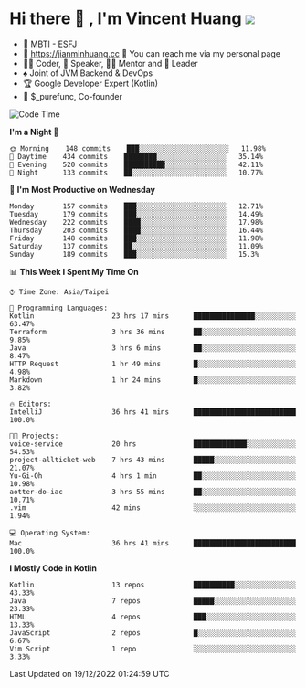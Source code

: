 # Hi there 👋 , I'm Vincent Huang ![](https://komarev.com/ghpvc/?username=Jian-Min-Huang)
- 👀 MBTI - [ESFJ](https://www.16personalities.com/esfj-personality)
- 💎 https://jianminhuang.cc 🙋 You can reach me via my personal page
- 👨‍💻 Coder, 🎤 Speaker, 👨‍🏫 Mentor and 🚀 Leader
- ♠️ Joint of JVM Backend & DevOps
- 🏆 Google Developer Expert (Kotlin)
- 💼 $_purefunc, Co-founder

<!--START_SECTION:waka-->
![Code Time](http://img.shields.io/badge/Code%20Time-1%2C351%20hrs%2022%20mins-blue)

**I'm a Night 🦉** 

```text
🌞 Morning    148 commits    ███░░░░░░░░░░░░░░░░░░░░░░   11.98% 
🌆 Daytime    434 commits    ████████░░░░░░░░░░░░░░░░░   35.14% 
🌃 Evening    520 commits    ██████████░░░░░░░░░░░░░░░   42.11% 
🌙 Night      133 commits    ██░░░░░░░░░░░░░░░░░░░░░░░   10.77%

```
📅 **I'm Most Productive on Wednesday** 

```text
Monday       157 commits    ███░░░░░░░░░░░░░░░░░░░░░░   12.71% 
Tuesday      179 commits    ███░░░░░░░░░░░░░░░░░░░░░░   14.49% 
Wednesday    222 commits    ████░░░░░░░░░░░░░░░░░░░░░   17.98% 
Thursday     203 commits    ████░░░░░░░░░░░░░░░░░░░░░   16.44% 
Friday       148 commits    ███░░░░░░░░░░░░░░░░░░░░░░   11.98% 
Saturday     137 commits    ██░░░░░░░░░░░░░░░░░░░░░░░   11.09% 
Sunday       189 commits    ███░░░░░░░░░░░░░░░░░░░░░░   15.3%

```


📊 **This Week I Spent My Time On** 

```text
⌚︎ Time Zone: Asia/Taipei

💬 Programming Languages: 
Kotlin                   23 hrs 17 mins      ███████████████░░░░░░░░░░   63.47% 
Terraform                3 hrs 36 mins       ██░░░░░░░░░░░░░░░░░░░░░░░   9.85% 
Java                     3 hrs 6 mins        ██░░░░░░░░░░░░░░░░░░░░░░░   8.47% 
HTTP Request             1 hr 49 mins        █░░░░░░░░░░░░░░░░░░░░░░░░   4.98% 
Markdown                 1 hr 24 mins        █░░░░░░░░░░░░░░░░░░░░░░░░   3.82%

🔥 Editors: 
IntelliJ                 36 hrs 41 mins      █████████████████████████   100.0%

🐱‍💻 Projects: 
voice-service            20 hrs              █████████████░░░░░░░░░░░░   54.53% 
project-allticket-web    7 hrs 43 mins       █████░░░░░░░░░░░░░░░░░░░░   21.07% 
Yu-Gi-Oh                 4 hrs 1 min         ██░░░░░░░░░░░░░░░░░░░░░░░   10.98% 
aotter-do-iac            3 hrs 55 mins       ██░░░░░░░░░░░░░░░░░░░░░░░   10.71% 
.vim                     42 mins             ░░░░░░░░░░░░░░░░░░░░░░░░░   1.94%

💻 Operating System: 
Mac                      36 hrs 41 mins      █████████████████████████   100.0%

```

**I Mostly Code in Kotlin** 

```text
Kotlin                   13 repos            ██████████░░░░░░░░░░░░░░░   43.33% 
Java                     7 repos             █████░░░░░░░░░░░░░░░░░░░░   23.33% 
HTML                     4 repos             ███░░░░░░░░░░░░░░░░░░░░░░   13.33% 
JavaScript               2 repos             █░░░░░░░░░░░░░░░░░░░░░░░░   6.67% 
Vim Script               1 repo              ░░░░░░░░░░░░░░░░░░░░░░░░░   3.33%

```



 Last Updated on 19/12/2022 01:24:59 UTC
<!--END_SECTION:waka-->
